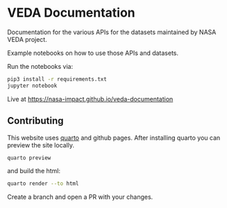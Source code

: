 # VEDA Documentation

Documentation for the various APIs for the datasets maintained by NASA VEDA project.

Example notebooks on how to use those APIs and datasets.

Run the notebooks via:

```bash
pip3 install -r requirements.txt
jupyter notebook
```

Live at https://nasa-impact.github.io/veda-documentation

## Contributing

This website uses [quarto](https://quarto.org/docs/guide/) and github pages. After installing quarto you can preview the site locally.

```bash
quarto preview
```

and build the html:

```bash
quarto render --to html
```

Create a branch and open a PR with your changes.
